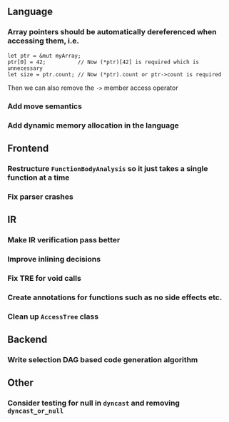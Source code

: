## Language

### Array pointers should be automatically dereferenced when accessing them, i.e.
```
let ptr = &mut myArray;
ptr[0] = 42;          // Now (*ptr)[42] is required which is unnecessary 
let size = ptr.count; // Now (*ptr).count or ptr->count is required
```
Then we can also remove the `->` member access operator

### Add move semantics

### Add dynamic memory allocation in the language 

## Frontend

### Restructure `FunctionBodyAnalysis` so it just takes a single function at a time

### Fix parser crashes

## IR

### Make IR verification pass better  
### Improve inlining decisions
### Fix TRE for void calls
### Create annotations for functions such as no side effects etc.
### Clean up `AccessTree` class

## Backend

### Write selection DAG based code generation algorithm

## Other

### Consider testing for null in `dyncast` and removing `dyncast_or_null`
